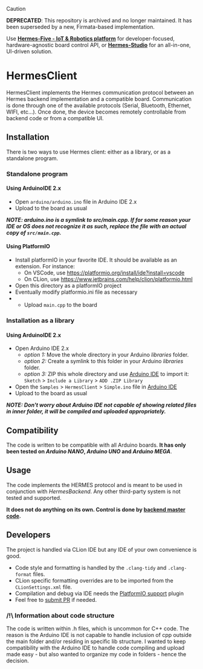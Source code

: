 > [!CAUTION]
> **DEPRECATED**: This repository is archived and no longer maintained. It has been superseded by a new, Firmata-based implementation.
> 
> Use [**Hermes-Five - IoT & Robotics platform**](https://github.com/dclause/hermes-five) for developer-focused, hardware-agnostic board control API, or [**Hermes-Studio**](https://github.com/dclause/hermes-studio) for an all-in-one, UI-driven solution.

# HermesClient

HermesClient implements the Hermes communication protocol between an Hermes backend implementation and a compatible
board.
Communication is done through one of the available protocols (Serial, Bluetooth, Ethernet, WIFI, etc...). Once done, the
device becomes remotely controllable from backend code or from a compatible UI.

## Installation

There is two ways to use Hermes client: either as a library, or as a standalone program.

### Standalone program

#### Using ArduinoIDE 2.x

* Open `arduino/arduino.ino` file in Arduino IDE 2.x
* Upload to the board as usual

**_NOTE: arduino.ino is a symlink to src/main.cpp. If for some reason your IDE or OS does not recognize it as such, 
replace the file with an actual copy of `src/main.cpp`._**

#### Using PlatformIO

* Install platformIO in your favorite IDE. It should be available as an extension. For instance: 
  * On VSCode, use https://platformio.org/install/ide?install=vscode
  * On CLion, use https://www.jetbrains.com/help/clion/platformio.html
* Open this directory as a platformIO project
* Eventually modify platformio.ini file as necessary
* * Upload `main.cpp` to the board

### Installation as a library

#### Using ArduinoIDE 2.x

* Open Arduino IDE 2.x
    * _option 1:_ Move the whole directory in your Arduino _libraries_ folder.
    * _option 2:_ Create a symlink to this folder in your Arduino _libraries_ folder.
    * _option 3:_ ZIP this whole directory and use [Arduino IDE](https://www.arduino.cc/en/software) to import
      it: `Sketch` > `Include a Library` > `ADD .ZIP Library`
* Open the `Samples` > `HermesClient` > `Simple.ino` file in [Arduino IDE](https://www.arduino.cc/en/software)
* Upload to the board as usual

**_NOTE: Don't worry about Arduino IDE
not capable of showing related files in inner folder, it will be compiled and uploaded appropriately._**

## Compatibility

The code is written to be compatible with all Arduino boards. **It has only been tested on _Arduino NANO_, _Arduino UNO_
and _Arduino
MEGA_**.

## Usage

The code implements the HERMES protocol and is meant to be used in conjunction with _HermesBackend_. Any other
third-party system is not tested and supported.

**It does not do anything on its own. Control is done by [backend master code](https://github.com/dclause/HermesBackend--rust).**

## Developers

The project is handled via CLion IDE but any IDE of your own convenience is good.

- Code style and formatting is handled by the `.clang-tidy` and `.clang-format` files.
- CLion specific formatting overrides are to be imported from the `CLionSettings.xml` file.
- Compilation and debug via IDE needs the [PlatformIO support](https://www.jetbrains.com/help/clion/platformio.html)
  plugin
- Feel free to [submit PR](https://github.com/dclause/HermesClient--arduino) if needed.

### /!\ Information about code structure

The code is written within .h files, which is uncommon for C++ code. The reason is the Arduino IDE is not
capable to handle inclusion of cpp outside the main folder and/or residing in specific lib structure. I wanted to
keep compatibility with the Arduino IDE to handle code compiling and upload made easy - but also wanted to organize my
code in folders - hence the decision.
